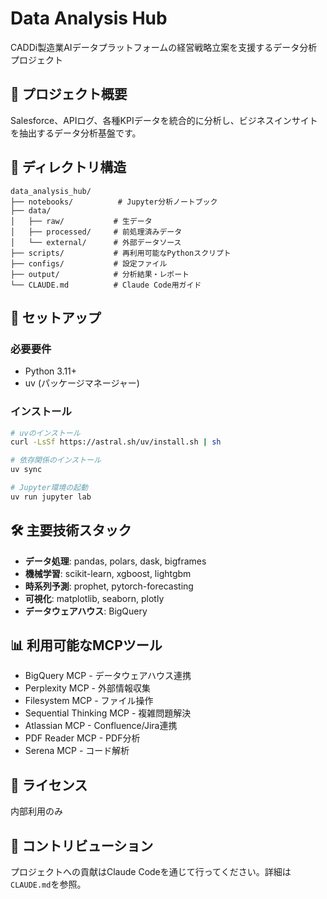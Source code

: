 # Data Analysis Hub

CADDi製造業AIデータプラットフォームの経営戦略立案を支援するデータ分析プロジェクト

## 🎯 プロジェクト概要

Salesforce、APIログ、各種KPIデータを統合的に分析し、ビジネスインサイトを抽出するデータ分析基盤です。

## 📁 ディレクトリ構造

```
data_analysis_hub/
├── notebooks/          # Jupyter分析ノートブック
├── data/              
│   ├── raw/           # 生データ
│   ├── processed/     # 前処理済みデータ
│   └── external/      # 外部データソース
├── scripts/           # 再利用可能なPythonスクリプト
├── configs/           # 設定ファイル
├── output/            # 分析結果・レポート
└── CLAUDE.md          # Claude Code用ガイド
```

## 🚀 セットアップ

### 必要要件
- Python 3.11+
- uv (パッケージマネージャー)

### インストール
```bash
# uvのインストール
curl -LsSf https://astral.sh/uv/install.sh | sh

# 依存関係のインストール
uv sync

# Jupyter環境の起動
uv run jupyter lab
```

## 🛠️ 主要技術スタック

- **データ処理**: pandas, polars, dask, bigframes
- **機械学習**: scikit-learn, xgboost, lightgbm
- **時系列予測**: prophet, pytorch-forecasting
- **可視化**: matplotlib, seaborn, plotly
- **データウェアハウス**: BigQuery

## 📊 利用可能なMCPツール

- BigQuery MCP - データウェアハウス連携
- Perplexity MCP - 外部情報収集
- Filesystem MCP - ファイル操作
- Sequential Thinking MCP - 複雑問題解決
- Atlassian MCP - Confluence/Jira連携
- PDF Reader MCP - PDF分析
- Serena MCP - コード解析

## 📝 ライセンス

内部利用のみ

## 🤝 コントリビューション

プロジェクトへの貢献はClaude Codeを通じて行ってください。詳細は`CLAUDE.md`を参照。